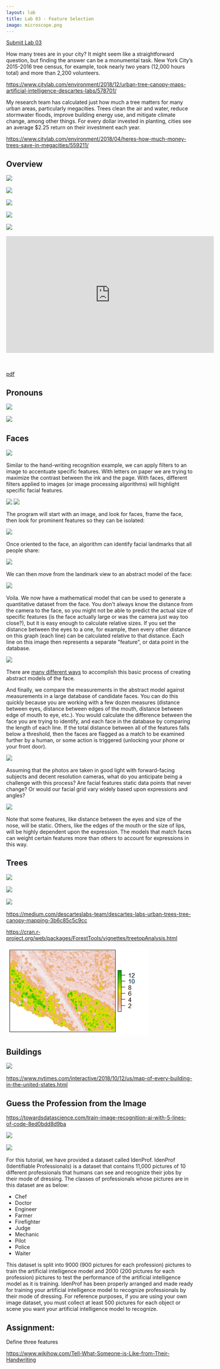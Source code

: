 ```yaml
---
layout: lab
title: Lab 03 - Feature Selection 
image: microscope.png
---
```




<a class="uk-button uk-button-default" href="https://canvas.asu.edu/courses/26991/assignments/588320">Submit Lab 03</a>



How many trees are in your city? It might seem like a straightforward question, but finding the answer can be a monumental task. New York City’s 2015-2016 tree census, for example, took nearly two years (12,000 hours total) and more than 2,200 volunteers.

https://www.citylab.com/environment/2018/12/urban-tree-canopy-maps-artificial-intelligence-descartes-labs/578701/

My research team has calculated just how much a tree matters for many urban areas, particularly megacities. Trees clean the air and water, reduce stormwater floods, improve building energy use, and mitigate climate change, among other things. For every dollar invested in planting, cities see an average $2.25 return on their investment each year.

https://www.citylab.com/environment/2018/04/heres-how-much-money-trees-save-in-megacities/559211/


## Overview

![](https://www.rsipvision.com/wp-content/uploads/2015/12/ocrpicss.jpg?w=450&ssl=1)


![](https://i0.wp.com/omnianalytics.io/wp-content/uploads/2019/06/line.jpg?w=450&ssl=1)

![](https://i2.wp.com/omnianalytics.io/wp-content/uploads/2019/06/preview.png?w=450&ssl=1)

![](https://i2.wp.com/omnianalytics.io/wp-content/uploads/2019/06/preview-2.png?w=450&ssl=1)

![](https://i1.wp.com/omnianalytics.io/wp-content/uploads/2019/06/preview-3.png?w=250&ssl=1)


<iframe width="560" height="315" src="https://www.youtube-nocookie.com/embed/bmTp-6lDQEA" frameborder="0" allow="accelerometer; autoplay; encrypted-media; gyroscope; picture-in-picture" allowfullscreen></iframe>



![]()

[pdf](https://pdf.sciencedirectassets.com/282179/1-s2.0-S2212671613X00022/1-s2.0-S2212671613000462/main.pdf?X-Amz-Security-Token=AgoJb3JpZ2luX2VjEKP%2F%2F%2F%2F%2F%2F%2F%2F%2F%2FwEaCXVzLWVhc3QtMSJHMEUCIQCcsi6pLBE5NGwr5ggO8dwNYEtwFw9AB3Y2dl2lNhJA%2FAIgG6YcusRapQjClJg7tXT55vB45qLIz%2BXS1IcpqgAv4HUq2gMIHBACGgwwNTkwMDM1NDY4NjUiDLkrq3e1S10FMCilbCq3Ayi5At%2FtK1TiMxn9Xge%2BuPEjP2OJ6%2B9LyKvu%2Bq6T3LUQGc10s0XXGRXhfOEwPtOQzvGtIHk%2Bcme0nzyqMik3ro6PE%2BjmLNvnQgzNul5iCXLDg8zlb8ki1Q%2Fy2txcXcw9RDcLyis%2Fw9nHnn2DWXZvEM5VuK6uWOFqtAPNK3kW0Hk2nfS2Ia6qhN4pm5f2CcdVB9UE4erMSrxf3Di8VanMtyjw91mRkwVijxfFo0N0fJcYOk6PtRzGDn6tS6no51sQrgIUKOtWBwYSs6b4zve4POZuvAE5upp6sONwxseIwNZq1ScUlgVwABgdGqLZKns2PkFS7iD%2BKhBqofK8XhYxZfOo2j7EYzb1%2FTqMZZSd%2BiFIQbhdIsOv1gFZ8oE%2B0jaFVz0kl6gL%2BYGJPjb5w2qtdKfz11Lsh4htsqZehGVzm1g0zCX7gA8AUCZphFJ%2F34fWHtJLJ8ryF2CaNY5rMC6vBKCMA%2Fk3vqGaqWMHsZi%2Fkae5zH%2BNVOoAKoJavwaBJvDHLh6dyb9qaUY38h3B8PktgcGJvf0G2XADa7%2F05nL3Q5OBtu4rkl4sfBGGUirPEDlOYRXdj64gf4Ywnenn6QU6tAEbYpLzETUW87tNgh%2Bg2M8LLelNtlqTdYWSvi90HXpm%2BLMeoLqpaX78iJMTVn107otw0BjQAlLxRD5D5bcShft96i8H5Ua4PoVgR26H3yAPnPr9V8D2qQGgwK9XGZukIMfpR%2Bep3ym7l0s7Mw2wC1l4XNmURI2n5iYE2aYLF44wgVVb%2BWgDER7D1SD0mVZRcCWe4M5npFgc%2FGa1Q%2BEgRs5zB6M7ZwDB9fa9JsW%2FNrbGmRZ44gU%3D&X-Amz-Algorithm=AWS4-HMAC-SHA256&X-Amz-Date=20190725T201702Z&X-Amz-SignedHeaders=host&X-Amz-Expires=300&X-Amz-Credential=ASIAQ3PHCVTY2RCAY2UX%2F20190725%2Fus-east-1%2Fs3%2Faws4_request&X-Amz-Signature=af30e4f66333913bf93a7253f07046523f047994738c265963a4ce22dc4d4d57&hash=781e3752e7512680b664b1e572552d5029c9539225e5d461d6e07aac0a199ad9&host=68042c943591013ac2b2430a89b270f6af2c76d8dfd086a07176afe7c76c2c61&pii=S2212671613000462&tid=spdf-ee4668c8-e1a3-4845-9b9e-172aea53f6ad&sid=1cb538e639f0c84e2559dfa-914f5c91fbc1gxrqa&type=client)



## Pronouns

![](http://www.dlib.org/dlib/july09/munoz/munoz-fig01.jpg)

![](https://www.yourdictionary.com/image/articles/18831.partsSpeech.jpg)




## Faces

![](https://ars.els-cdn.com/content/image/1-s2.0-S0010027718302397-gr2_lrg.jpg)


Similar to the hand-writing recognition example, we can apply filters to an image to accentuate specific features. With letters on paper we are trying to maximize the contrast between the ink and the page. With faces, different filters applied to images (or image processing algorithms) will highlight specific facial features. 

![](https://docs.opencv.org/2.4/_images/eigenfaces_opencv.png)
![](https://media.springernature.com/original/springer-static/image/art%3A10.1007%2Fs13042-013-0182-4/MediaObjects/13042_2013_182_Fig5_HTML.jpg)

The program will start with an image, and look for faces, frame the face, then look for prominent features so they can be isolated:

![](https://i.ytimg.com/vi/V7UdYzCMKvw/hqdefault.jpg)

Once oriented to the face, an algorithm can identify facial landmarks that all people share: 

![](https://images.techhive.com/images/article/2014/02/facial_recognition-100245056-large.jpg)

We can then move from the landmark view to an abstract model of the face:

![](https://miro.medium.com/max/1838/1*qh_cSRND5RdS8g_U_r3F2A.jpeg)

Voila. We now have a mathematical model that can be used to generate a quantitative dataset from the face. You don't always know the distance from the camera to the face, so you might not be able to predict the actual size of specific features (is the face actually large or was the camera just way too close?), but it is easy enough to calculate relative sizes. If you set the distance between the eyes to a one, for example, then every other distance on this graph (each line) can be calculated relative to that distance. Each line on this image then represents a separate "feature", or data point in the database. 

![](https://www.risk-uk.com/wp-content/uploads/2018/08/AFRTechnology.jpg)

There are [many different ways](https://towardsdatascience.com/face-detection-for-beginners-e58e8f21aad9) to accomplish this basic process of creating abstract models of the face.

And finally, we compare the measurements in the abstract model against measurements in a large database of candidate faces. You can do this quickly because you are working with a few dozen measures (distance between eyes, distance between edges of the mouth, distance between edge of mouth to eye, etc.). You would calculate the difference between the face you are trying to identify, and each face in the database by comparing the length of each line. If the total distance between all of the features falls below a threshold, then the faces are flagged as a match to be examined further by a human, or some action is triggered (unlocking your phone or your front door). 

![](https://www.researchgate.net/profile/Abdullah_Al-Murad/publication/326682312/figure/fig1/AS:653988944957442@1532934523611/Face-recognition-workflow.png)

Assuming that the photos are taken in good light with forward-facing subjects and decent resolution cameras, what do you anticipate being a challenge with this process? Are facial features static data points that never change? Or would our facial grid vary widely based upon expressions and angles?

![](https://www.mathworks.com/matlabcentral/mlc-downloads/downloads/submissions/45750/versions/1/screenshot.jpg)

Note that some features, like distance between the eyes and size of the nose, will be static. Others, like the edges of the mouth or the size of lips, will be highly dependent upon the expression. The models that match faces can weight certain features more than others to account for expressions in this way. 


## Trees

![](https://cdn.theatlantic.com/assets/media/img/posts/2018/12/Boston_tree_diff/390d37b06.gif)

![](https://miro.medium.com/max/700/1*RqsTOuZbqbfH_yZCPCtcGQ.gif)

![](https://miro.medium.com/max/600/1*wIsDPFDS_B2wD1JeXB0k4A.gif)

https://medium.com/descarteslabs-team/descartes-labs-urban-trees-tree-canopy-mapping-3b6c85c5c9cc



https://cran.r-project.org/web/packages/ForestTools/vignettes/treetopAnalysis.html

![](/assets/img/lidar1.png)



## Buildings

![](https://static01.nyt.com/newsgraphics/2018/07/17/all-buildings-in-us/941536000c71273a13f8f5a891b1b2f1e316c136/tall-suburbs-mesa-800.jpg)

https://www.nytimes.com/interactive/2018/10/12/us/map-of-every-building-in-the-united-states.html




## Guess the Profession from the Image

https://towardsdatascience.com/train-image-recognition-ai-with-5-lines-of-code-8ed0bdd8d9ba

![](https://miro.medium.com/max/700/1*BZB3eUcXb6atYuxJ6npVeQ.jpeg)

![](https://miro.medium.com/max/420/1*kgFf3orScs_NwQyspLslAQ.jpeg)

For this tutorial, we have provided a dataset called IdenProf. IdenProf (Identifiable Professionals) is a dataset that contains 11,000 pictures of 10 different professionals that humans can see and recognize their jobs by their mode of dressing. The classes of professionals whose pictures are in this dataset are as below:

* Chef 
* Doctor 
* Engineer 
* Farmer 
* Firefighter 
* Judge 
* Mechanic 
* Pilot 
* Police 
* Waiter 

This dataset is split into 9000 (900 pictures for each profession) pictures to train the artificial intelligence model and 2000 (200 pictures for each profession) pictures to test the performance of the artificial intelligence model as it is training. IdenProf has been properly arranged and made ready for training your artificial intelligence model to recognize professionals by their mode of dressing. For reference purposes, if you are using your own image dataset, you must collect at least 500 pictures for each object or scene you want your artificial intelligence model to recognize.

## Assignment:

Define three features

https://www.wikihow.com/Tell-What-Someone-is-Like-from-Their-Handwriting
